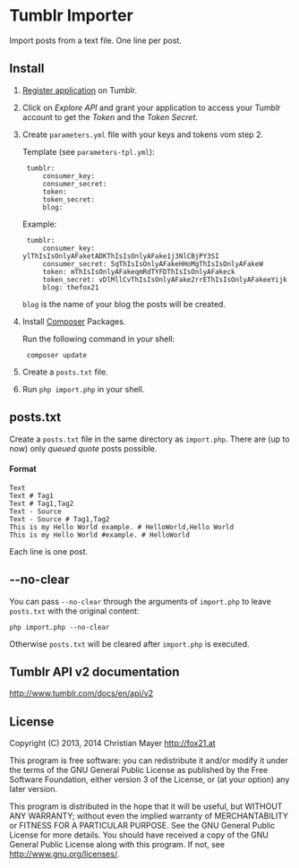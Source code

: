 # Tumblr Importer
Import posts from a text file. One line per post.

## Install
1. [Register application](http://www.tumblr.com/oauth/apps) on Tumblr.
2. Click on _Explore API_ and grant your application to access your Tumblr account to get the _Token_ and the _Token Secret_.
3. Create `parameters.yml` file with your keys and tokens vom step 2.
	
	Template (see `parameters-tpl.yml`):
	
		tumblr:
		    consumer_key: 
		    consumer_secret: 
		    token: 
		    token_secret: 
		    blog: 
	
	Example:
	
		tumblr:
		    consumer_key: ylThIsIsOnlyAFaketADKThIsIsOnlyAFake1j3NlCBjPY3SI
		    consumer_secret: 5qThIsIsOnlyAFakeHHoMgThIsIsOnlyAFakeW
		    token: mThIsIsOnlyAFakeqmRdTYFDThIsIsOnlyAFakeck
		    token_secret: vDlMllCvThIsIsOnlyAFake2rrEThIsIsOnlyAFakeeYijk
		    blog: thefox21
	
	`blog` is the name of your blog the posts will be created.

4. Install [Composer](http://getcomposer.org/) Packages.

	Run the following command in your shell:
	
		composer update

5. Create a `posts.txt` file.
6. Run `php import.php` in your shell.

## posts.txt
Create a `posts.txt` file in the same directory as `import.php`. There are (up to now) only _queued_ _quote_ posts possible.

#### Format

	Text
	Text # Tag1
	Text # Tag1,Tag2
	Text - Source
	Text - Source # Tag1,Tag2
	This is my Hello World example. # HelloWorld,Hello World
	This is my Hello World #example. # HelloWorld

Each line is one post.

## --no-clear
You can pass `--no-clear` through the arguments of `import.php` to leave `posts.txt` with the original content:

	php import.php --no-clear

Otherwise `posts.txt` will be cleared after `import.php` is executed.

## Tumblr API v2 documentation
<http://www.tumblr.com/docs/en/api/v2>

## License
Copyright (C) 2013, 2014 Christian Mayer <http://fox21.at>

This program is free software: you can redistribute it and/or modify it under the terms of the GNU General Public License as published by the Free Software Foundation, either version 3 of the License, or (at your option) any later version.

This program is distributed in the hope that it will be useful, but WITHOUT ANY WARRANTY; without even the implied warranty of MERCHANTABILITY or FITNESS FOR A PARTICULAR PURPOSE. See the GNU General Public License for more details. You should have received a copy of the GNU General Public License along with this program. If not, see <http://www.gnu.org/licenses/>.
